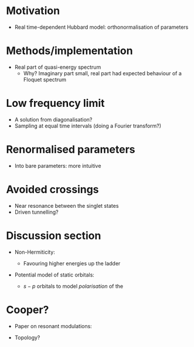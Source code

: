 # Motivation
- Real time-dependent Hubbard model: orthonormalisation of parameters

# Methods/implementation
- Real part of quasi-energy spectrum
	- Why? Imaginary part small, real part had expected behaviour of a Floquet spectrum

# Low frequency limit
- A solution from diagonalisation?
- Sampling at equal time intervals (doing a Fourier transform?)

# Renormalised parameters
- Into bare parameters: more intuitive

# Avoided crossings
- Near resonance between the singlet states
- Driven tunnelling?

# Discussion section
- Non-Hermiticity:
	- Favouring higher energies up the ladder

- Potential model of static orbitals:
	- $s-p$ orbitals to model _polarisation_ of the 

# Cooper?
- Paper on resonant modulations:

- Topology?